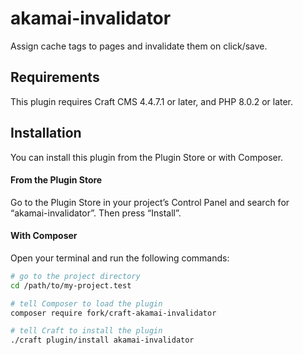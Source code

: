 # akamai-invalidator

Assign cache tags to pages and invalidate them on click/save.

## Requirements

This plugin requires Craft CMS 4.4.7.1 or later, and PHP 8.0.2 or later.

## Installation

You can install this plugin from the Plugin Store or with Composer.

#### From the Plugin Store

Go to the Plugin Store in your project’s Control Panel and search for “akamai-invalidator”. Then press “Install”.

#### With Composer

Open your terminal and run the following commands:

```bash
# go to the project directory
cd /path/to/my-project.test

# tell Composer to load the plugin
composer require fork/craft-akamai-invalidator

# tell Craft to install the plugin
./craft plugin/install akamai-invalidator
```
